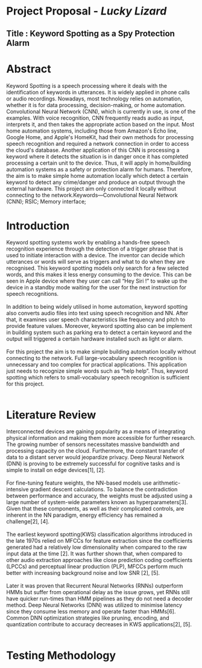 # Project Proposal - _Lucky Lizard_

## Title : Keyword Spotting as a Spy Protection Alarm


# Abstract
Keyword Spotting is a speech processing where it deals with the identification of keywords in utterances. It is widely applied in phone calls or audio recordings. Nowadays, most technology relies on automation, whether it is for data processing, decision-making, or home automation. Convolutional Neural Network (CNN), which is currently in use, is one of the examples. With voice recognition, CNN frequently reads audio as input, interprets it, and then takes the appropriate action based on the input.  Most home automation systems, including those from Amazon's Echo line, Google Home, and Apple's HomeKit, had their own methods for processing speech recognition and required a network connection in order to access the cloud's database.  Another application of this CNN is processing a keyword where it detects the situation is in danger once it has completed processing a certain unit to the device. Thus, it will apply in home/building automation systems as a safety or protection alarm for humans. Therefore,  the  aim  is  to  make  simple home automation locally which detect a certain keyword to detect any crime/danger and produce an output through the external hardware. This project aim only connected it locally without connecting to the network.Keywords—Convolutional   Neural   Network   (CNN); RSIC; Memory interface;

# Introduction
Keyword spotting systems work by enabling a hands-free speech recognition experience through the detection of a trigger phrase that is used to initiate interaction with a device. The inventor can decide which utterances or words will serve as triggers and what to do when they are recognised. This keyword spotting models only search for a few selected words, and this makes it less energy consuming to the device. This can be seen in Apple device where they user can call “Hey Siri !” to wake up the device in a standby mode waiting for the user for the next instruction for speech recognitions.<br><br>
  In addition to being widely utilised in home automation, keyword spotting also converts audio files into text using speech recognition and NN. After that, it examines user speech characteristics like frequency and pitch to provide feature values. Moreover, keyword spotting also can be implement in building system such as parking era to detect a certain keyword and the output will triggered a certain hardware installed such as light or alarm. <br><br>
  For this project the  aim  is  to  make  simple building  automation  locally  without connecting   to   the   network. Full   large-vocabulary   speech recognition   is unnecessary  and   too   complex   for  practical applications.  This  application  just  needs  to  recognize  simple words such as “help help”. Thus, keyword spotting which   refers   to   small-vocabulary   speech   recognition   is sufficient for this project. <br><br>

# Literature Review 
Interconnected devices are gaining popularity as a means of integrating physical information and making them more accessible for further research. The growing number of sensors necessitates massive bandwidth and processing capacity on the cloud. Furthermore, the constant transfer of data to a distant server would jeopardize privacy. Deep Neural Network (DNN) is proving to be extremely successful for cognitive tasks and is simple to install on edge devices[1], [2]. <br><br> 
For fine-tuning feature weights, the NN-based models use arithmetic-intensive gradient descent calculations. To balance the contradiction between performance and accuracy, the weights must be adjusted using a large number of system-wide parameters known as hyperparameters[3]. Given that these components, as well as their complicated controls, are inherent in the NN paradigm, energy efficiency has remained a challenge[2], [4]. <br><br>
The earliest keyword spotting(KWS) classification algorithms introduced in the late 1970s relied on MFCCs for feature extraction since the coefficients generated had a relatively low dimensionality when compared to the raw input data at the time [2]. It was further shown that, when compared to other audio extraction approaches like close prediction coding coefficients (LPCCs) and perceptual linear production (PLP), MFCCs perform much better with increasing background noise and low SNR [2], [5]. <br><br>
Later it was proven that Recurrent Neural Networks (RNNs) outperform HMMs but suffer from operational delay as the issue grows, yet RNNs still have quicker run-times than HMM pipelines as they do not need a decoder method. Deep Neural Networks (DNN) was utilized to minimise latency since they consume less memory and operate faster than HMMs[6]. Common DNN optimization strategies like pruning, encoding, and quantization contribute to accuracy decreases in KWS applications[2], [5]. <br><br>

# Testing Methodology
